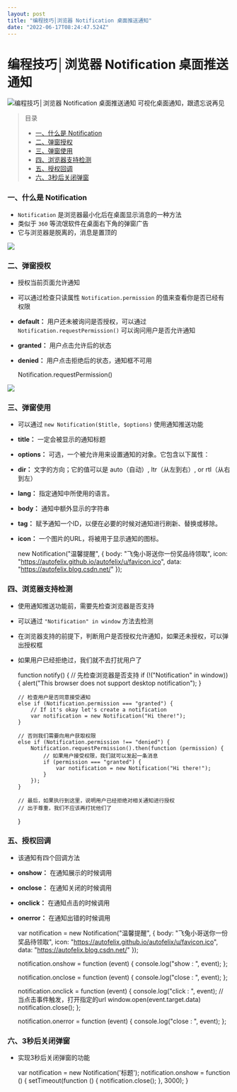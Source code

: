 ```yaml
---
layout: post
title: "编程技巧│浏览器 Notification 桌面推送通知"
date: "2022-06-17T08:24:47.524Z"
---
```

编程技巧│浏览器 Notification 桌面推送通知
============================

![编程技巧│浏览器 Notification 桌面推送通知](https://img2022.cnblogs.com/blog/2894189/202206/2894189-20220617153259058-1958506289.png) 可视化桌面通知，跟遗忘说再见

> 目录
> 
> *   [一、什么是 Notification](#一什么是-notification)
> *   [二、弹窗授权](#二弹窗授权)
> *   [三、弹窗使用](#三弹窗使用)
> *   [四、浏览器支持检测](#四浏览器支持检测)
> *   [五、授权回调](#五授权回调)
> *   [六、3秒后关闭弹窗](#六3秒后关闭弹窗)

### 一、什么是 Notification

*   `Notification` 是浏览器最小化后在桌面显示消息的一种方法
*   类似于 `360` 等流氓软件在桌面右下角的弹窗广告
*   它与浏览器是脱离的，消息是置顶的

![](https://img2022.cnblogs.com/blog/2894189/202206/2894189-20220617144402729-783963723.png)

### 二、弹窗授权

*   授权当前页面允许通知
*   可以通过检查只读属性 `Notification.permission` 的值来查看你是否已经有权限
*   **default：** 用户还未被询问是否授权，可以通过 `Notification.requestPermission()` 可以询问用户是否允许通知
*   **granted：** 用户点击允许后的状态
*   **denied：** 用户点击拒绝后的状态，通知框不可用

    Notification.requestPermission()
    

![](https://img2022.cnblogs.com/blog/2894189/202206/2894189-20220617145719977-22807989.png)

### 三、弹窗使用

*   可以通过 `new Notification($title, $options)` 使用通知推送功能
*   **title：** 一定会被显示的通知标题
*   **options：** 可选，一个被允许用来设置通知的对象。它包含以下属性：
*   **dir：** 文字的方向；它的值可以是 auto（自动）, ltr（从左到右）, or rtl（从右到左）
*   **lang：** 指定通知中所使用的语言。
*   **body：** 通知中额外显示的字符串
*   **tag：** 赋予通知一个ID，以便在必要的时候对通知进行刷新、替换或移除。
*   **icon：** 一个图片的URL，将被用于显示通知的图标。

    new Notification("温馨提醒", {
    	body: "飞兔小哥送你一份奖品待领取",
    	icon: "https://autofelix.github.io/autofelix/u/favicon.ico",
    	data: "https://autofelix.blog.csdn.net/"
    });
    

### 四、浏览器支持检测

*   使用通知推送功能前，需要先检查浏览器是否支持
*   可以通过 `"Notification" in window` 方法去检测
*   在浏览器支持的前提下，判断用户是否授权允许通知，如果还未授权，可以弹出授权框
*   如果用户已经拒绝过，我们就不去打扰用户了

    function notify() {
        // 先检查浏览器是否支持
        if (!("Notification" in window)) {
            alert("This browser does not support desktop notification");
        }
    
        // 检查用户是否同意接受通知
        else if (Notification.permission === "granted") {
            // If it's okay let's create a notification
            var notification = new Notification("Hi there!");
        }
    
        // 否则我们需要向用户获取权限
        else if (Notification.permission !== "denied") {
            Notification.requestPermission().then(function (permission) {
                // 如果用户接受权限，我们就可以发起一条消息
                if (permission === "granted") {
                    var notification = new Notification("Hi there!");
                }
            });
        }
    
        // 最后，如果执行到这里，说明用户已经拒绝对相关通知进行授权
        // 出于尊重，我们不应该再打扰他们了
    }
    

### 五、授权回调

*   该通知有四个回调方法
*   **onshow：** 在通知展示的时候调用
*   **onclose：** 在通知关闭的时候调用
*   **onclick：** 在通知点击的时候调用
*   **onerror：** 在通知出错的时候调用

    var notification = new Notification("温馨提醒", {
        body: "飞兔小哥送你一份奖品待领取",
        icon: "https://autofelix.github.io/autofelix/u/favicon.ico",
        data: "https://autofelix.blog.csdn.net/"
    });
    
    notification.onshow = function (event) {
        console.log("show : ", event);
    };
    
    notification.onclose = function (event) {
        console.log("close : ", event);
    };
    
    notification.onclick = function (event) {
        console.log("click : ", event);
        // 当点击事件触发，打开指定的url
        window.open(event.target.data)
        notification.close();
    };
    
    notification.onerror = function (event) {
        console.log("close : ", event);
    };
    

### 六、3秒后关闭弹窗

*   实现3秒后关闭弹窗的功能

    var notification = new Notification('标题');
    notification.onshow = function () {
        setTimeout(function () {
            notification.close();
        }, 3000);
    }